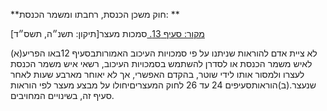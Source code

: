 **חוק משכן הכנסת, רחבתו ומשמר הכנסת: **

[מקור: סעיף 13. ](https://he.wikisource.org/wiki/חוק_משכן_הכנסת,_רחבתו_ומשמר_הכנסת#סעיף_13)
סמכות מעצר[תיקון: תשנ״ה, תשס״ד]

(א)לא ציית אדם להוראות שניתנו על פי סמכויות העיכוב האמורותבסעיף 12באו הפריע לאיש משמר הכנסת או לסדרן להשתמש בסמכויות העיכוב, רשאי איש משמר הכנסת לעצרו ולמסור אותו לידי שוטר, בהקדם האפשרי, אך לא יאוחר מארבע שעות לאחר שנעצר.(ב)הוראותסעיפים 24 עד 26 לחוק המעצריםיחולו על מבצע מעצר לפי הוראות סעיף זה, בשינויים המחויבים.